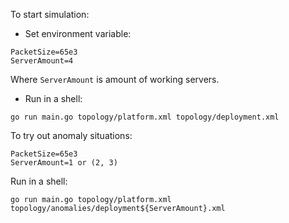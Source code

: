 To start simulation:
* Set environment variable:

```
PacketSize=65e3
ServerAmount=4
```
Where `ServerAmount` is amount of working servers.
* Run in a shell:

```
go run main.go topology/platform.xml topology/deployment.xml
```

To try out anomaly situations:
```
PacketSize=65e3
ServerAmount=1 or (2, 3)
```
Run in a shell:
```
go run main.go topology/platform.xml topology/anomalies/deployment${ServerAmount}.xml
```